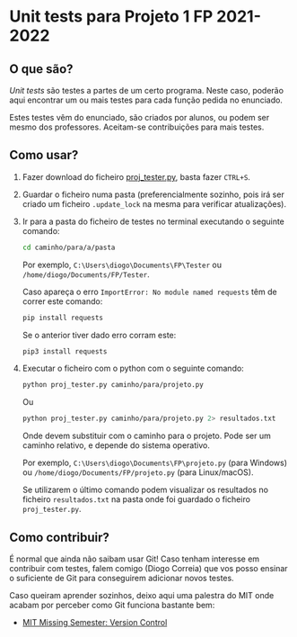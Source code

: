 # Unit tests para Projeto 1 FP 2021-2022

## O que são?

_Unit tests_ são testes a partes de um certo programa.
Neste caso, poderão aqui encontrar um ou mais testes para cada função pedida no enunciado.

Estes testes vêm do enunciado, são criados por alunos, ou podem ser mesmo dos professores.
Aceitam-se contribuições para mais testes.

## Como usar?

1. Fazer download do ficheiro [proj_tester.py](https://raw.githubusercontent.com/diogotcorreia/proj-ist-unit-tests/master/fp/2021-2022/fp-p1/proj_tester.py), basta fazer `CTRL+S`.
2. Guardar o ficheiro numa pasta (preferencialmente sozinho, pois irá ser criado um ficheiro `.update_lock` na mesma para verificar atualizações).
3. Ir para a pasta do ficheiro de testes no terminal executando o seguinte comando:

    ```bash
    cd caminho/para/a/pasta
    ```
    Por exemplo, `C:\Users\diogo\Documents\FP\Tester` ou `/home/diogo/Documents/FP/Tester`.

    Caso apareça o erro `ImportError: No module named requests` têm de correr este comando:
    ```bash
    pip install requests
    ```
    Se o anterior tiver dado erro corram este:
    ```bash
    pip3 install requests
    ```

4. Executar o ficheiro com o python com o seguinte comando:

    ```bash
    python proj_tester.py caminho/para/projeto.py
    ```

    Ou

    ```bash
    python proj_tester.py caminho/para/projeto.py 2> resultados.txt
    ```

    Onde devem substituir com o caminho para o projeto. Pode ser um caminho relativo, e depende do sistema operativo.

    Por exemplo, `C:\Users\diogo\Documents\FP\projeto.py` (para Windows) ou `/home/diogo/Documents/FP/projeto.py` (para Linux/macOS).

    Se utilizarem o último comando podem visualizar os resultados no ficheiro `resultados.txt` na pasta onde foi guardado o ficheiro `proj_tester.py`.
    

## Como contribuir?

É normal que ainda não saibam usar Git! Caso tenham interesse em contribuir com testes, falem comigo (Diogo Correia) que vos posso ensinar o suficiente de Git para conseguirem adicionar novos testes.

Caso queiram aprender sozinhos, deixo aqui uma palestra do MIT onde acabam por perceber como Git funciona bastante bem:

- [MIT Missing Semester: Version Control](https://missing.csail.mit.edu/2020/version-control/)
